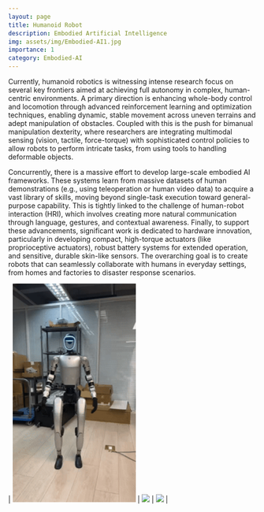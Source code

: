 ```yaml
---
layout: page
title: Humanoid Robot
description: Embodied Artificial Intelligence 
img: assets/img/Embodied-AI1.jpg
importance: 1
category: Embodied-AI
---
```


Currently, humanoid robotics is witnessing intense research focus on several key frontiers aimed at achieving full autonomy in complex, human-centric environments. A primary direction is enhancing whole-body control and locomotion through advanced reinforcement learning and optimization techniques, enabling dynamic, stable movement across uneven terrains and adept manipulation of obstacles. Coupled with this is the push for bimanual manipulation dexterity, where researchers are integrating multimodal sensing (vision, tactile, force-torque) with sophisticated control policies to allow robots to perform intricate tasks, from using tools to handling deformable objects.

Concurrently, there is a massive effort to develop large-scale embodied AI frameworks. These systems learn from massive datasets of human demonstrations (e.g., using teleoperation or human video data) to acquire a vast library of skills, moving beyond single-task execution toward general-purpose capability. This is tightly linked to the challenge of human-robot interaction (HRI), which involves creating more natural communication through language, gestures, and contextual awareness. Finally, to support these advancements, significant work is dedicated to hardware innovation, particularly in developing compact, high-torque actuators (like proprioceptive actuators), robust battery systems for extended operation, and sensitive, durable skin-like sensors. The overarching goal is to create robots that can seamlessly collaborate with humans in everyday settings, from homes and factories to disaster response scenarios.

| <img src="/assets/img/images/videos/G1-3.gif" width="250"  /> | <img src="/assets/img/images/videos/G1-2.gif" width="250"  /> | <img src="/assets/img/images/videos/G1-1.gif" width="250"  /> | 
